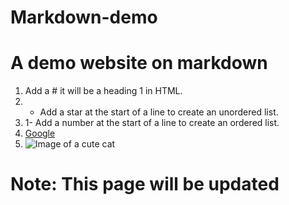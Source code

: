# Markdown-demo

# A demo website on markdown
1. Add a # it will be a heading 1 in HTML.
2. * Add a star at the start of a line to create an unordered list.
3. 1- Add a number at the start of a line to create an ordered list.
4. [Google](http://google.com)
5. ![Image of a cute cat](https://pbs.twimg.com/profile_images/1089487574492680192/gjaa3FKV_400x400.jpg)


# Note: This page will be updated
